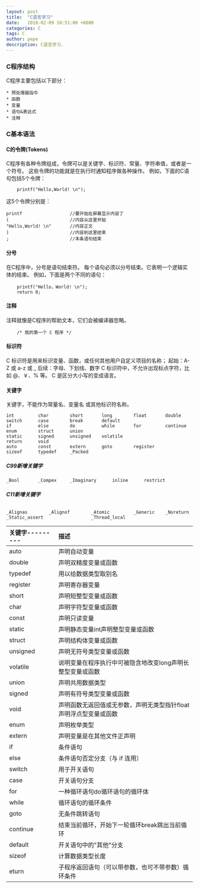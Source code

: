 ```yaml
---
layout: post
title:  "C语言学习"
date:   2018-02-09 10:51:00 +0800
categories: C
tags: C
author: pepe
description: C语言学习.
---
```


### **C程序结构**
C程序主要包括以下部分：

    * 预处理器指令
    * 函数
    * 变量
    * 语句&表达式
    * 注释

### **C基本语法**

#### **C的令牌(Tokens)**
C程序有各种令牌组成，令牌可以是关键字、标识符、常量、字符串值，或者是一个符号。
这些令牌的功能就是在执行时通知程序做各种操作。
例如，下面的C语句包括5个令牌：
```
    printf("Hello,World! \n");
```
这5个令牌分别是：
```
printf                  //要开始在屏幕显示内容了
(                       //内容从这里开始
"Hello,World! \n"       //内容正文
)                       //内容到这里结束
;                       //本条语句结束
```
#### **分号**
在C程序中，分号是语句结束符。
每个语句必须以分号结束。它表明一个逻辑实体的结束。
例如，下面是两个不同的语句：
```
    printf("Hello，World! \n");
    return 0;
```

#### **注释**
注释就像是C程序的帮助文本，它们会被编译器忽略。
```
    /* 我的第一个 C 程序 */
```

#### **标识符**
C 标识符是用来标识变量、函数，或任何其他用户自定义项目的名称；
起始：A-Z 或 a-z 或 _
后续：字母、下划线、数字
C 标识符中，不允许出现标点字符，比如 @、￥、% 等。
C 是区分大小写的变成语言。

#### **关键字**
关键字，不能作为常量名、变量名 或其他标识符名称。

    int         char        short       long        float       double
    switch      case        break       default
    if          else        do          while       for         continue   
    enum        struct      union       
    static      signed      unsigned    volatile
    return      void
    auto        const       extern      goto        register
    sizeof      typedef     _Packed  

##### **C99新增关键字**

    _Bool       _Compex     _Imaginary      inline      restrict
    
###### **C11新增关键字**

    _Alignas        _Alignof        _Atomic         _Generic    _Noreturn   
    _Static_assert                  _Thread_local


|关键字---------|描述|
| :--------     | :---- |
|auto	        |声明自动变量|
|double	        |声明双精度变量或函数|
|typedef	    |用以给数据类型取别名|
|register	    |声明寄存器变量|
|short	        |声明短整型变量或函数|
|char	        |声明字符型变量或函数|
|const	        |声明只读变量|
|static	        |声明静态变量int声明整型变量或函数|
|struct	        |声明结构体变量或函数|
|unsigned	    |声明无符号类型变量或函数|
|volatile	    |说明变量在程序执行中可被隐含地改变long声明长整型变量或函数|
|union	        |声明共用数据类型|
|signed	        |声明有符号类型变量或函数|
|void	        |声明函数无返回值或无参数，声明无类型指针float声明浮点型变量或函数|
|enum	        |声明枚举类型|
|extern	        |声明变量是在其他文件正声明|
|if	            |条件语句|
|else	        |条件语句否定分支（与 if 连用）|
|switch	        |用于开关语句|
|case	        |开关语句分支|
|for	        |一种循环语句do循环语句的循环体|
|while	        |循环语句的循环条件|
|goto	        |无条件跳转语句|
|continue	    |结束当前循环，开始下一轮循环break跳出当前循环|
|default	    |开关语句中的"其他"分支|
|sizeof	        |计算数据类型长度|
|eturn	        |子程序返回语句（可以带参数，也可不带参数）循环条件|












